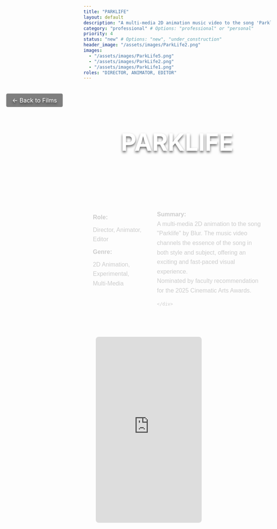 ```yaml
---
title: "PARKLIFE"
layout: default
description: "A multi-media 2D animation music video to the song 'Parklife' by Blue"
category: "professional" # Options: "professional" or "personal"
priority: 4
status: "new" # Options: "new", "under_construction"
header_image: "/assets/images/ParkLife2.png"
images:
  - "/assets/images/ParkLife5.png"
  - "/assets/images/ParkLife2.png"
  - "/assets/images/ParkLife1.png"
roles: "DIRECTOR, ANIMATOR, EDITOR"
---
```


<div class="banner">
  <div class="banner-content">
    <h1>PARKLIFE</h1>
    <a href="/film/" class="back-button">← Back to Films</a>
  </div>
</div>

<div class="film-detail-container">
  <!-- Role, Genre, and Summary -->
  <div class="film-info">
    <div class="film-role-genre">
      <p><strong>Role:</strong></p>
      <p>Director, Animator, Editor</p>
      <p><strong>Genre:</strong></p>
      <p>2D Animation, Experimental, Multi-Media</p>
    </div>
    <div class="film-summary">
      <p><strong>Summary:</strong></p>
      <p>A multi-media 2D animation to the song "Parklife" by Blur. The music video channels the essence of the song in both style and subject, offering an exciting and fast-paced visual experience.</p>
      <p>  Nominated by faculty recommendation for the 2025 Cinematic Arts Awards. </p>

    </div>
  </div>

  <!-- Embedded Video -->
  <div class="film-video">
    <iframe
      width="95%" 
      height="500" 
      src="https://www.youtube.com/embed/9fZRrebTi0A" 
      title="YouTube video player"
      frameborder="0"
      allow="accelerometer; autoplay; clipboard-write; encrypted-media; gyroscope; picture-in-picture" 
      allowfullscreen>
    </iframe>
  </div>
</div>

<style>
/* Banner Section */
.banner {
  background-image: url('/assets/images/parklife-header.jpg');
  background-size: cover;
  background-position: center;
  height: 300px;
  width: 100vw;
  margin-left: calc(-50vw + 50%);
  position: relative;
  display: flex;
  justify-content: center;
  align-items: center;
}

.banner-content {
  text-align: center;
  color: white;
  text-shadow: 0 4px 6px rgba(0, 0, 0, 0.6);
}

.banner h1 {
  font-size: 4rem;
  margin: 0;
}

.back-button {
  position: absolute;
  top: 20px;
  left: 20px;
  color: white;
  text-decoration: none;
  font-size: 1rem;
  background: rgba(0, 0, 0, 0.5);
  padding: 0.5rem 1rem;
  border-radius: 4px;
}

/* Film Info Section */
.film-detail-container {
  width: 90%;
  max-width: 1200px;
  margin: 2rem auto;
  font-family: 'Poppins', sans-serif;
  color: #ccc;
  line-height: 1.6;
}

.film-info {
  display: flex;
  flex-wrap: wrap;
  gap: 2rem;
  margin-bottom: 2rem;
}

.film-role-genre {
  flex: 1;
}

.film-role-genre p {
  margin: 0.5rem 0;
  font-size: 1rem;
}

.film-summary {
  flex: 2;
}

.film-summary p {
  margin: 0;
  font-size: 1rem;
}

/* Embedded Video Section */
.film-video {
  display: flex;
  justify-content: center;
  margin-top: 2rem;
}

.film-video iframe {
  border-radius: 8px;
  max-width: 1200px;
}
</style>
